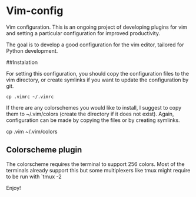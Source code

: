 Vim-config
==========

Vim configuration.
This is an ongoing project of developing plugins for vim and setting
a particular configuration for improved productivity.

The goal is to develop a good configuration for the vim editor, tailored
for Python development.

##Instalation

For setting this configuration, you should copy the configuration files to
the vim directory, or create symlinks if you want to update the configuration
by git.

    cp .vimrc ~/.vimrc

If there are any colorschemes you would like to install, I suggest to copy
them to ~/.vim/colors (create the directory if it does not exist).
Again, configuration can be made by copying the files or by creating symlinks.

   cp <colorscheme>.vim ~/.vim/colors

## Colorscheme plugin
The colorscheme requires the terminal to support 256 colors. Most of the
terminals already support this but some multiplexers like tmux might require to
be run with `tmux -2

Enjoy!
